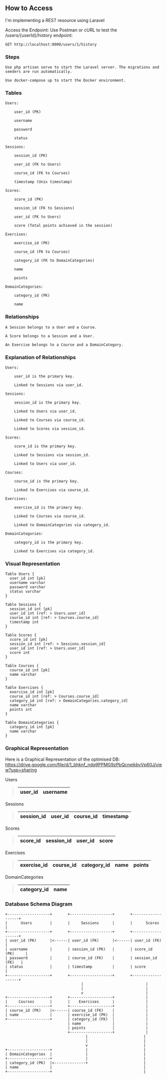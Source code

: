 
## How to Access

I'm implementing a REST resource using Laravel

Access the Endpoint:
Use Postman or cURL to test the /users/{userId}/history endpoint:

    GET http://localhost:8000/users/1/history

### Steps

    Use php artisan serve to start the Laravel server. The migrations and seeders are run automatically.

    Use docker-compose up to start the Docker environment.

### Tables

    Users:

        user_id (PK)

        username

        password

        status

    Sessions:

        session_id (PK)

        user_id (FK to Users)

        course_id (FK to Courses)

        timestamp (Unix timestamp)

    Scores:

        score_id (PK)

        session_id (FK to Sessions)

        user_id (FK to Users)

        score (Total points achieved in the session)

    Exercises:

        exercise_id (PK)

        course_id (FK to Courses)

        category_id (FK to DomainCategories)

        name

        points

    DomainCategories:

        category_id (PK)

        name

### Relationships

    A Session belongs to a User and a Course.

    A Score belongs to a Session and a User.

    An Exercise belongs to a Course and a DomainCategory.

### Explanation of Relationships

    Users:

        user_id is the primary key.

        Linked to Sessions via user_id.

    Sessions:

        session_id is the primary key.

        Linked to Users via user_id.

        Linked to Courses via course_id.

        Linked to Scores via session_id.

    Scores:

        score_id is the primary key.

        Linked to Sessions via session_id.

        Linked to Users via user_id.

    Courses:

        course_id is the primary key.

        Linked to Exercises via course_id.

    Exercises:

        exercise_id is the primary key.

        Linked to Courses via course_id.

        Linked to DomainCategories via category_id.

    DomainCategories:

        category_id is the primary key.

        Linked to Exercises via category_id.

### Visual Representation
```
Table Users {
  user_id int [pk]
  username varchar
  password varchar
  status varchar
}

Table Sessions {
  session_id int [pk]
  user_id int [ref: > Users.user_id]
  course_id int [ref: > Courses.course_id]
  timestamp int
}

Table Scores {
  score_id int [pk]
  session_id int [ref: > Sessions.session_id]
  user_id int [ref: > Users.user_id]
  score int
}

Table Courses {
  course_id int [pk]
  name varchar
}

Table Exercises {
  exercise_id int [pk]
  course_id int [ref: > Courses.course_id]
  category_id int [ref: > DomainCategories.category_id]
  name varchar
  points int
}

Table DomainCategories {
  category_id int [pk]
  name varchar
}
```
### Graphical Representation


Here is a Graphical Representation of the optimised DB: https://drive.google.com/file/d/1_bhknf_ndq9PPMG9zPbQcneikbvVp60J/view?usp=sharing

Users
> | user_id | username |
> |----------|----------|


Sessions
> | session_id | user_id  | course_id  | timestamp |
> |----------|----------|----------|----------|


Scores
> | score_id | session_id  | user_id  | score |
> |----------|----------|----------|----------|


Exercises
> | exercise_id | course_id  | category_id  | name | points |
> |----------|----------|----------|----------|----------|

DomainCategories
> | category_id | name |
> |----------|----------|



### Database Schema Diagram
```
+-------------------+       +-------------------+       +-------------------+
|      Users        |       |     Sessions      |       |      Scores       |
+-------------------+       +-------------------+       +-------------------+
| user_id (PK)      |<------| user_id (FK)      |<------| user_id (FK)      |
| username          |       | session_id (PK)   |       | score_id (PK)     |
| password          |       | course_id (FK)    |       | session_id (FK)   |
| status            |       | timestamp         |       | score             |
+-------------------+       +-------------------+       +-------------------+
                                  |                            |
                                  |                            |
                                  v                            |
+-------------------+       +-------------------+              |
|     Courses       |       |    Exercises      |              |
+-------------------+       +-------------------+              |
| course_id (PK)    |<------| course_id (FK)    |              |
| name              |       | exercise_id (PK)  |              |
+-------------------+       | category_id (FK)  |              |
                            | name              |              |
                            | points            |              |
                            +-------------------+              |
                                    |                         |
                                    |                         |
                                    v                         |
+-------------------+               |                         |
| DomainCategories  |               |                         |
+-------------------+               |                         |
| category_id (PK)  |<--------------+                         |
| name              |                                         |
+-------------------+                                         |

```
